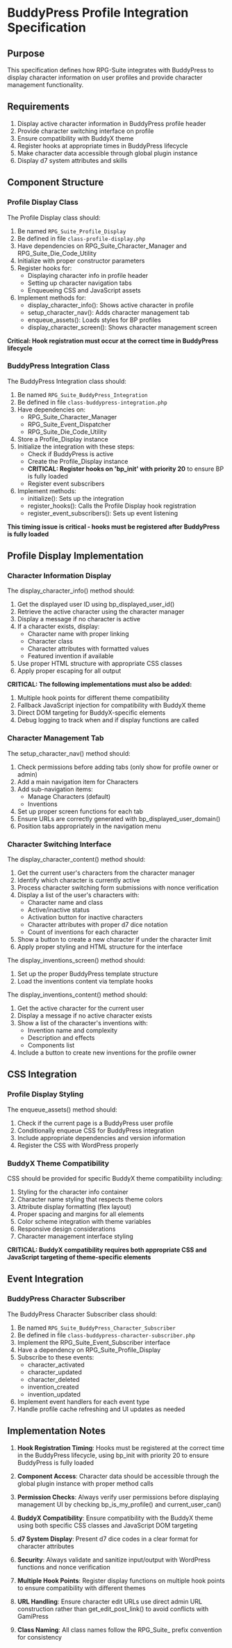 # BuddyPress Profile Integration Specification

## Purpose
This specification defines how RPG-Suite integrates with BuddyPress to display character information on user profiles and provide character management functionality.

## Requirements
1. Display active character information in BuddyPress profile header
2. Provide character switching interface on profile
3. Ensure compatibility with BuddyX theme
4. Register hooks at appropriate times in BuddyPress lifecycle
5. Make character data accessible through global plugin instance
6. Display d7 system attributes and skills

## Component Structure

### Profile Display Class

The Profile Display class should:
1. Be named `RPG_Suite_Profile_Display`
2. Be defined in file `class-profile-display.php`
3. Have dependencies on RPG_Suite_Character_Manager and RPG_Suite_Die_Code_Utility
4. Initialize with proper constructor parameters
5. Register hooks for:
   - Displaying character info in profile header
   - Setting up character navigation tabs
   - Enqueueing CSS and JavaScript assets
6. Implement methods for:
   - display_character_info(): Shows active character in profile
   - setup_character_nav(): Adds character management tab
   - enqueue_assets(): Loads styles for BP profiles
   - display_character_screen(): Shows character management screen

**Critical: Hook registration must occur at the correct time in BuddyPress lifecycle**

### BuddyPress Integration Class

The BuddyPress Integration class should:
1. Be named `RPG_Suite_BuddyPress_Integration`
2. Be defined in file `class-buddypress-integration.php`
3. Have dependencies on:
   - RPG_Suite_Character_Manager
   - RPG_Suite_Event_Dispatcher
   - RPG_Suite_Die_Code_Utility
4. Store a Profile_Display instance
5. Initialize the integration with these steps:
   - Check if BuddyPress is active
   - Create the Profile_Display instance
   - **CRITICAL: Register hooks on 'bp_init' with priority 20** to ensure BP is fully loaded
   - Register event subscribers
6. Implement methods:
   - initialize(): Sets up the integration
   - register_hooks(): Calls the Profile Display hook registration
   - register_event_subscribers(): Sets up event listening

**This timing issue is critical - hooks must be registered after BuddyPress is fully loaded**

## Profile Display Implementation

### Character Information Display

The display_character_info() method should:

1. Get the displayed user ID using bp_displayed_user_id()
2. Retrieve the active character using the character manager
3. Display a message if no character is active
4. If a character exists, display:
   - Character name with proper linking
   - Character class
   - Character attributes with formatted values
   - Featured invention if available
5. Use proper HTML structure with appropriate CSS classes
6. Apply proper escaping for all output

**CRITICAL: The following implementations must also be added:**
1. Multiple hook points for different theme compatibility
2. Fallback JavaScript injection for compatibility with BuddyX theme
3. Direct DOM targeting for BuddyX-specific elements
4. Debug logging to track when and if display functions are called

### Character Management Tab

The setup_character_nav() method should:

1. Check permissions before adding tabs (only show for profile owner or admin)
2. Add a main navigation item for Characters
3. Add sub-navigation items:
   - Manage Characters (default)
   - Inventions
4. Set up proper screen functions for each tab
5. Ensure URLs are correctly generated with bp_displayed_user_domain()
6. Position tabs appropriately in the navigation menu

### Character Switching Interface

The display_character_content() method should:

1. Get the current user's characters from the character manager
2. Identify which character is currently active
3. Process character switching form submissions with nonce verification
4. Display a list of the user's characters with:
   - Character name and class
   - Active/inactive status
   - Activation button for inactive characters
   - Character attributes with proper d7 dice notation
   - Count of inventions for each character
5. Show a button to create a new character if under the character limit
6. Apply proper styling and HTML structure for the interface

The display_inventions_screen() method should:
1. Set up the proper BuddyPress template structure
2. Load the inventions content via template hooks

The display_inventions_content() method should:
1. Get the active character for the current user
2. Display a message if no active character exists
3. Show a list of the character's inventions with:
   - Invention name and complexity
   - Description and effects
   - Components list
4. Include a button to create new inventions for the profile owner

## CSS Integration

### Profile Display Styling

The enqueue_assets() method should:

1. Check if the current page is a BuddyPress user profile
2. Conditionally enqueue CSS for BuddyPress integration
3. Include appropriate dependencies and version information
4. Register the CSS with WordPress properly

### BuddyX Theme Compatibility

CSS should be provided for specific BuddyX theme compatibility including:

1. Styling for the character info container
2. Character name styling that respects theme colors
3. Attribute display formatting (flex layout)
4. Proper spacing and margins for all elements
5. Color scheme integration with theme variables
6. Responsive design considerations
7. Character management interface styling

**CRITICAL: BuddyX compatibility requires both appropriate CSS and JavaScript targeting of theme-specific elements**

## Event Integration

### BuddyPress Character Subscriber

The BuddyPress Character Subscriber class should:

1. Be named `RPG_Suite_BuddyPress_Character_Subscriber`
2. Be defined in file `class-buddypress-character-subscriber.php`
3. Implement the RPG_Suite_Event_Subscriber interface
4. Have a dependency on RPG_Suite_Profile_Display
5. Subscribe to these events:
   - character_activated
   - character_updated
   - character_deleted
   - invention_created
   - invention_updated
6. Implement event handlers for each event type
7. Handle profile cache refreshing and UI updates as needed

## Implementation Notes

1. **Hook Registration Timing**: Hooks must be registered at the correct time in the BuddyPress lifecycle, using bp_init with priority 20 to ensure BuddyPress is fully loaded

2. **Component Access**: Character data should be accessible through the global plugin instance with proper method calls

3. **Permission Checks**: Always verify user permissions before displaying management UI by checking bp_is_my_profile() and current_user_can()

4. **BuddyX Compatibility**: Ensure compatibility with the BuddyX theme using both specific CSS classes and JavaScript DOM targeting

5. **d7 System Display**: Present d7 dice codes in a clear format for character attributes

6. **Security**: Always validate and sanitize input/output with WordPress functions and nonce verification

7. **Multiple Hook Points**: Register display functions on multiple hook points to ensure compatibility with different themes

8. **URL Handling**: Ensure character edit URLs use direct admin URL construction rather than get_edit_post_link() to avoid conflicts with GamiPress

9. **Class Naming**: All class names follow the RPG_Suite_ prefix convention for consistency